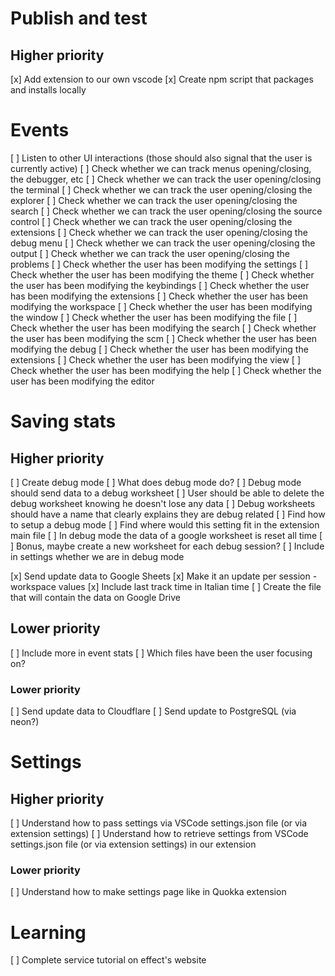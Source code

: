 # Publish and test

## Higher priority

[x] Add extension to our own vscode
[x] Create npm script that packages and installs locally

# Events

[ ] Listen to other UI interactions (those should also signal that the user is currently active)
    [ ] Check whether we can track menus opening/closing, the debugger, etc
    [ ] Check whether we can track the user opening/closing the terminal
    [ ] Check whether we can track the user opening/closing the explorer
    [ ] Check whether we can track the user opening/closing the search
    [ ] Check whether we can track the user opening/closing the source control
    [ ] Check whether we can track the user opening/closing the extensions
    [ ] Check whether we can track the user opening/closing the debug menu
    [ ] Check whether we can track the user opening/closing the output
    [ ] Check whether we can track the user opening/closing the problems
    [ ] Check whether the user has been modifying the settings
    [ ] Check whether the user has been modifying the theme
    [ ] Check whether the user has been modifying the keybindings
    [ ] Check whether the user has been modifying the extensions
    [ ] Check whether the user has been modifying the workspace
    [ ] Check whether the user has been modifying the window
    [ ] Check whether the user has been modifying the file
    [ ] Check whether the user has been modifying the search
    [ ] Check whether the user has been modifying the scm
    [ ] Check whether the user has been modifying the debug
    [ ] Check whether the user has been modifying the extensions
    [ ] Check whether the user has been modifying the view
    [ ] Check whether the user has been modifying the help
    [ ] Check whether the user has been modifying the editor

# Saving stats

## Higher priority

[ ] Create debug mode
[ ] What does debug mode do?
[ ] Debug mode should send data to a debug worksheet
[ ] User should be able to delete the debug worksheet knowing he doesn't lose any data
[ ] Debug worksheets should have a name that clearly explains they are debug related
[ ] Find how to setup a debug mode
[ ] Find where would this setting fit in the extension main file
[ ] In debug mode the data of a google worksheet is reset all time
[ ] Bonus, maybe create a new worksheet for each debug session?
[ ] Include in settings whether we are in debug mode

[x] Send update data to Google Sheets
[x] Make it an update per session - workspace values
[x] Include last track time in Italian time
[ ] Create the file that will contain the data on Google Drive

## Lower priority

[ ] Include more in event stats
[ ] Which files have been the user focusing on?

### Lower priority

[ ] Send update data to Cloudflare
[ ] Send update to PostgreSQL (via neon?)

# Settings

## Higher priority

[ ] Understand how to pass settings via VSCode settings.json file (or via extension settings)
[ ] Understand how to retrieve settings from VSCode settings.json file (or via extension settings) in our extension

### Lower priority

[ ] Understand how to make settings page like in Quokka extension

# Learning

[ ] Complete service tutorial on effect's website
